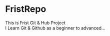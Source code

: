 # FristRepo
This is Frist Git & Hub Project
<br>
I Learn Git & Github as a beginner to advanced...

